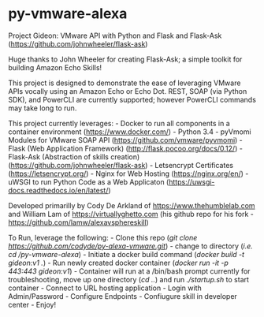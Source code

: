 # py-vmware-alexa
Project Gideon: VMware API with Python and Flask and Flask-Ask (https://github.com/johnwheeler/flask-ask)

Huge thanks to John Wheeler for creating Flask-Ask; a simple toolkit for building Amazon Echo Skills! 

This project is designed to demonstrate the ease of leveraging VMware APIs vocally using an Amazon Echo or Echo Dot. REST, SOAP (via Python SDK), and PowerCLI are currently supported; however PowerCLI commands may take long to run.

This project currently leverages:
    - Docker to run all components in a container environment (https://www.docker.com/)
    - Python 3.4
        - pyVmomi Modules for VMware SOAP API (https://github.com/vmware/pyvmomi)
    - Flask (Web Application Framework) (http://flask.pocoo.org/docs/0.12/)
    - Flask-Ask (Abstraction of skills creation) (https://github.com/johnwheeler/flask-ask)
    - Letsencrypt Certificates (https://letsencrypt.org/)
    - Nginx for Web Hosting (https://nginx.org/en/)
    - uWSGI to run Python Code as a Web Applicaton (https://uwsgi-docs.readthedocs.io/en/latest/)

Developed primarilly by Cody De Arkland of https://www.thehumblelab.com and William Lam of https://virtuallyghetto.com (his github repo for his fork - https://github.com/lamw/alexavsphereskill)

To Run, leverage the following: 
    - Clone this repo (*git clone https://github.com/codyde/py-alexa-vmware.git*)
    - change to directory (*i.e. cd /py-vmware-alexa*)
    - Initiate a docker build command (*docker build -t gideon:v1 .*)
    - Run newly created docker container (*docker run -it -p 443:443 gideon:v1*)
    - Container will run at a /bin/bash prompt currently for troubleshooting, move up one directory (*cd ..*) and run *./startup.sh* to start container 
    - Connect to URL hosting application 
    - Login with Admin/Password
    - Configure Endpoints 
    - Confiugure skill in developer center 
    - Enjoy! 
